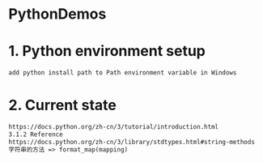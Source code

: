 # PythonDemos

# 1. Python environment setup
```markdown
add python install path to Path environment variable in Windows
```

# 2. Current state
```markdown
https://docs.python.org/zh-cn/3/tutorial/introduction.html
3.1.2 Reference
https://docs.python.org/zh-cn/3/library/stdtypes.html#string-methods
字符串的方法 => format_map(mapping)
```